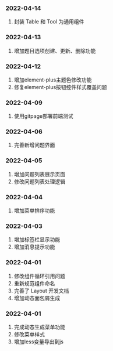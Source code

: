 ### 2022-04-14
1. 封装 Table 和 Tool 为通用组件

### 2022-04-13
1. 增加题目选项创建、更新、删除功能

### 2022-04-12
1. 增加element-plus主题色修改功能
2. 修复element-plus按钮控件样式覆盖问题

### 2022-04-09
1. 使用gitpage部署前端测试

### 2022-04-06
1. 完善新增问题界面

### 2022-04-05
1. 增加问题列表展示页面
2. 修改问题列表处理逻辑

### 2022-04-04
1. 增加菜单排序功能

### 2022-04-03
1. 增加标签栏显示功能
2. 增加消息提示功能

### 2022-04-01
1. 修改组件循环引用问题
2. 重新规范组件命名
3. 完善了 Layout 开发文档
4. 增加动态面包屑生成

### 2022-04-01
1. 完成动态生成菜单功能
2. 修改菜单样式
3. 增加less变量导出到js
